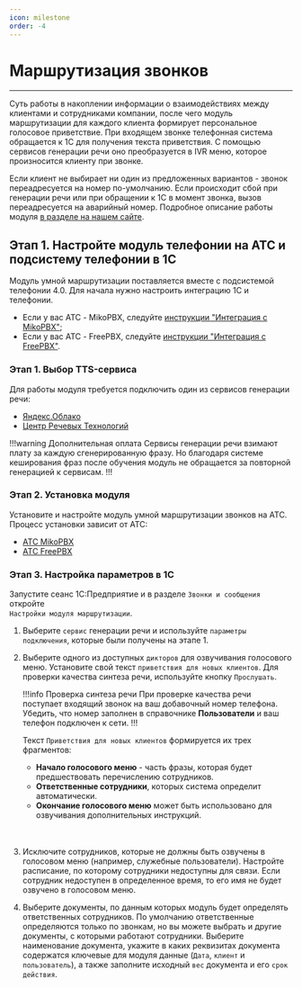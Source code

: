 ```yaml
---
icon: milestone
order: -4
---
```

# Маршрутизация звонков
---
Суть работы в накоплении информации о взаимодействиях между клиентами и сотрудниками компании, после чего модуль маршрутизации для каждого клиента формирует персональное голосовое приветствие. При входящем звонке телефонная система обращается к 1С для получения текста приветствия. С помощью сервисов генерации речи оно преобразуется в IVR меню, которое произносится клиенту при звонке.  

Если клиент не выбирает ни один из предложенных вариантов - звонок переадресуется на номер по-умолчанию. Если происходит сбой при генерации речи или при обращении к 1С в момент звонка, вызов переадресуется на аварийный номер.
Подробное описание работы модуля [в разделе на нашем сайте](https://telefon.miko.ru/products/smart-transfer/).

## Этап 1. Настройте модуль телефонии на АТС и подсистему телефонии в 1С
Модуль умной маршрутизации поставляется вместе с подсистемой телефонии 4.0. Для начала нужно настроить интеграцию 1С и телефонии.
- Если у вас АТС - MikoPBX, следуйте [инструкции "Интеграция с MikoPBX"](/get-started/mikopbx);
- Если у вас АТС - FreePBX, следуйте [инструкции "Интеграция с FreePBX"](/get-started/freepbx).

### Этап 1. Выбор TTS-сервиса

Для работы модуля требуется подключить один из сервисов генерации речи:
- [Яндекс.Облако](yandex-tts)
- [Центр Речевых Технологий](crt-tts)

!!!warning Дополнительная оплата
Сервисы генерации речи взимают плату за каждую сгенерированную фразу. Но благодаря системе кеширования фраз после
обучения модуль не обращается за повторной генерацией к сервисам.
!!!

### Этап 2. Установка модуля

Установите и настройте модуль умной маршрутизации звонков на АТС. Процесс установки зависит от АТС:
- [АТС MikoPBX](/user-guides/routing/smart-ivr-miko)
- [АТС FreePBX](freepbx)

### Этап 3. Настройка параметров в 1С

Запустите сеанс 1С:Предприятие и в разделе `Звонки и сообщения` откройте<br> `Настройки модуля маршрутизации`.

1. Выберите `сервис` генерации речи и используйте `параметры подключения`, которые были получены на этапе 1.
   
2. Выберите одного из доступных `дикторов` для озвучивания голосового меню. Установите свой текст `приветствия для
   новых клиентов`. Для проверки качества синтеза речи, используйте кнопку `Прослушать`.
   
   !!!info Проверка синтеза речи
   При проверке качества речи поступает входящий звонок на ваш добавочный номер телефона. Убедить, что номер
   заполнен в справочнике **Пользователи** и ваш телефон подключен к сети. 
   !!!

   Текст `Приветствия для новых клиентов` формируется их трех фрагментов:
   - **Начало голосового меню** - часть фразы, которая будет предшествовать перечислению сотрудников. 
   - **Ответственные сотрудники**, которых система определит автоматически.
   - **Окончание голосового меню** может быть использовано для озвучивания дополнительных инструкций.
   <br>
     <br>
3. Исключите сотрудников, которые не должны быть озвучены в голосовом меню (например, служебные пользователи).
   Настройте расписание, по которому сотрудники недоступны для связи. Если сотрудник недоступен в определенное время,
   то его имя не будет озвучено в голосовом меню.
   
4. Выберите документы, по данным которых модуль будет определять ответственных сотрудников. По умолчанию ответственные
   определяются только по звонкам, но вы можете выбрать и другие документы, с которыми работают сотрудники.
   Выберите наименование документа, укажите в каких реквизитах документа содержатся ключевые для модуля данные
   (`Дата`, `клиент` и `пользователь`), а также заполните исходный `вес` документа и его `срок действия`.
